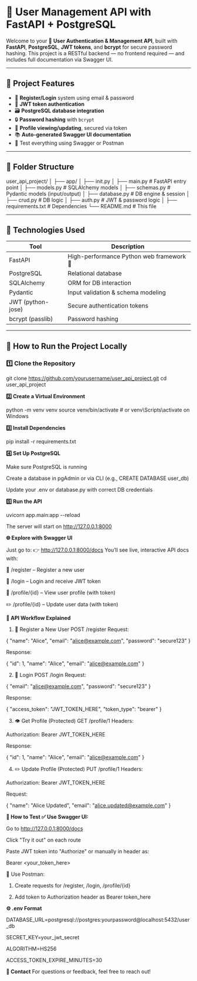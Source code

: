# 👤 User Management API with FastAPI + PostgreSQL

Welcome to your 🔐 **User Authentication & Management API**, built with **FastAPI**, **PostgreSQL**, **JWT tokens**, and **bcrypt** for secure password hashing. This project is a RESTful backend — no frontend required — and includes full documentation via Swagger UI.

---

## 📌 Project Features

- 🔐 **Register/Login** system using email & password
- 🧾 **JWT token authentication**
- 🗃️ **PostgreSQL database integration**
- 🔒 **Password hashing** with `bcrypt`
- 🚧 **Profile viewing/updating**, secured via token
- 📚 **Auto-generated Swagger UI documentation**
- 🧪 Test everything using Swagger or Postman

---

## 📂 Folder Structure

user_api_project/
│
├── app/
│ ├── init.py
│ ├── main.py # FastAPI entry point
│ ├── models.py # SQLAlchemy models
│ ├── schemas.py # Pydantic models (input/output)
│ ├── database.py # DB engine & session
│ ├── crud.py # DB logic
│ ├── auth.py # JWT & password logic
│
├── requirements.txt # Dependencies
└── README.md # This file


---

## 🧰 Technologies Used

| Tool            | Description                              |
|-----------------|------------------------------------------|
| FastAPI         | High-performance Python web framework 🚀|
| PostgreSQL      | Relational database                      |
| SQLAlchemy      | ORM for DB interaction                   |
| Pydantic        | Input validation & schema modeling       |
| JWT (python-jose) | Secure authentication tokens           |
| bcrypt (passlib) | Password hashing                        |

---

## 🚀 How to Run the Project Locally

### 1️⃣ Clone the Repository

git clone https://github.com/yourusername/user_api_project.git
cd user_api_project

**2️⃣ Create a Virtual Environment**

python -m venv venv
source venv/bin/activate  # or venv\Scripts\activate on Windows

**3️⃣ Install Dependencies**

pip install -r requirements.txt

**4️⃣ Set Up PostgreSQL**

Make sure PostgreSQL is running

Create a database in pgAdmin or via CLI (e.g., CREATE DATABASE user_db)

Update your .env or database.py with correct DB credentials

**5️⃣ Run the API**

uvicorn app.main:app --reload

The server will start on http://127.0.0.1:8000

**🌐 Explore with Swagger UI**

Just go to:
👉 http://127.0.0.1:8000/docs
You’ll see live, interactive API docs with:

📝 /register – Register a new user

🔐 /login – Login and receive JWT token

🙋 /profile/{id} – View user profile (with token)

✏️ /profile/{id} – Update user data (with token)


**🔄 API Workflow Explained**

1. 📝 Register a New User
POST /register
Request:

{
  "name": "Alice",
  "email": "alice@example.com",
  "password": "secure123"
}

Response:

{
  "id": 1,
  "name": "Alice",
  "email": "alice@example.com"
}

2. 🔐 Login
POST /login
Request:

{
  "email": "alice@example.com",
  "password": "secure123"
}

Response:

{
  "access_token": "JWT_TOKEN_HERE",
  "token_type": "bearer"
}

3. 👁️ Get Profile (Protected)
GET /profile/1
Headers:

Authorization: Bearer JWT_TOKEN_HERE

Response:

{
  "id": 1,
  "name": "Alice",
  "email": "alice@example.com"
}

4. ✏️ Update Profile (Protected)
PUT /profile/1
Headers:

Authorization: Bearer JWT_TOKEN_HERE

Request:

{
  "name": "Alice Updated",
  "email": "alice.updated@example.com"
}


**🧪 How to Test
✅ Use Swagger UI:**

Go to http://127.0.0.1:8000/docs

Click "Try it out" on each route

Paste JWT token into "Authorize" or manually in header as:

Bearer <your_token_here>

🧪 Use Postman:
1. Create requests for /register, /login, /profile/{id}

2. Add token to Authorization header as Bearer token_here

**⚙️ .env Format**

DATABASE_URL=postgresql://postgres:yourpassword@localhost:5432/user_db

SECRET_KEY=your_jwt_secret

ALGORITHM=HS256

ACCESS_TOKEN_EXPIRE_MINUTES=30


**📣 Contact**
For questions or feedback, feel free to reach out!
